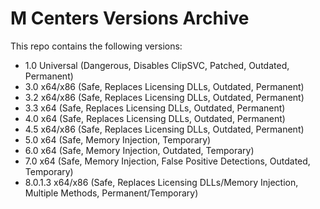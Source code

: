 # M Centers Versions Archive

This repo contains the following versions:
- 1.0 Universal (Dangerous, Disables ClipSVC, Patched, Outdated, Permanent)
- 3.0 x64/x86 (Safe, Replaces Licensing DLLs, Outdated, Permanent)
- 3.2 x64/x86 (Safe, Replaces Licensing DLLs, Outdated, Permanent)
- 3.3 x64 (Safe, Replaces Licensing DLLs, Outdated, Permanent)
- 4.0 x64 (Safe, Replaces Licensing DLLs, Outdated, Permanent)
- 4.5 x64/x86 (Safe, Replaces Licensing DLLs, Outdated, Permanent)
- 5.0 x64 (Safe, Memory Injection, Temporary)
- 6.0 x64 (Safe, Memory Injection, Outdated, Temporary)
- 7.0 x64 (Safe, Memory Injection, False Positive Detections, Outdated, Temporary)
- 8.0.1.3 x64/x86 (Safe, Replaces Licensing DLLs/Memory Injection, Multiple Methods, Permanent/Temporary)